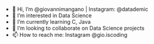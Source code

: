- 👋 Hi, I’m @giovannimangano | Instagram: @datademic
- 👀 I’m interested in Data Science
- 🌱 I’m currently learning C, Java
- 💞️ I’m looking to collaborate on Data Science projects
- 📫 How to reach me: Instagram @gio.iscoding

<!---
giovannimangano/giovannimangano is a ✨ special ✨ repository because its `README.md` (this file) appears on your GitHub profile.
You can click the Preview link to take a look at your changes.
--->
